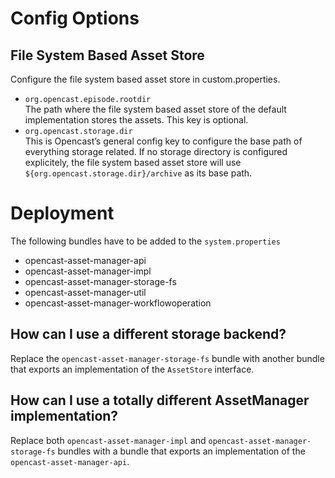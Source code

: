 Config Options
==============

File System Based Asset Store
-----------------------------
Configure the file system based asset store in custom.properties.

- `org.opencast.episode.rootdir`  
   The path where the file system based asset store of the default implementation stores the assets. This key is optional.
- `org.opencast.storage.dir`  
  This is Opencast’s general config key to configure the base path of everything storage related. 
  If no storage directory is configured explicitely, the file system based asset store will use 
  `${org.opencast.storage.dir}/archive` as its base path.

Deployment
==========
The following bundles have to be added to the `system.properties`

- opencast-asset-manager-api
- opencast-asset-manager-impl
- opencast-asset-manager-storage-fs
- opencast-asset-manager-util
- opencast-asset-manager-workflowoperation

How can I use a different storage backend?
------------------------------------------
Replace the `opencast-asset-manager-storage-fs` bundle with another bundle that exports an implementation of the `AssetStore` interface.

How can I use a totally different AssetManager implementation?
--------------------------------------------------------------
Replace both `opencast-asset-manager-impl` and `opencast-asset-manager-storage-fs` bundles 
with a bundle that exports an implementation of the `opencast-asset-manager-api`.
